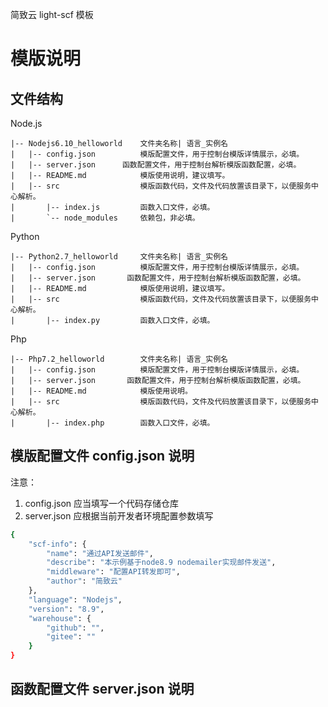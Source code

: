 简致云 light-scf 模板

# 模版说明

## 文件结构

Node.js

```
|-- Nodejs6.10_helloworld    文件夹名称| 语言_实例名
|   |-- config.json          模版配置文件，用于控制台模版详情展示，必填。
|   |-- server.json      函数配置文件，用于控制台解析模版函数配置，必填。
|   |-- README.md            模版使用说明，建议填写。
|   |-- src                  模版函数代码，文件及代码放置该目录下，以便服务中心解析。
|       |-- index.js         函数入口文件，必填。
|       `-- node_modules     依赖包，非必填。
```

Python

```
|-- Python2.7_helloworld     文件夹名称| 语言_实例名
|   |-- config.json          模版配置文件，用于控制台模版详情展示，必填。
|   |-- server.json       函数配置文件，用于控制台解析模版函数配置，必填。
|   |-- README.md            模版使用说明，建议填写。
|   |-- src                  模版函数代码，文件及代码放置该目录下，以便服务中心解析。
|       |-- index.py         函数入口文件，必填。
```

Php
```
|-- Php7.2_helloworld        文件夹名称| 语言_实例名
|   |-- config.json          模版配置文件，用于控制台模版详情展示，必填。
|   |-- server.json       函数配置文件，用于控制台解析模版函数配置，必填。
|   |-- README.md            模版使用说明。
|   |-- src                  模版函数代码，文件及代码放置该目录下，以便服务中心解析。
|       |-- index.php        函数入口文件，必填。
```


## 模版配置文件 config.json 说明
注意：
1. config.json 应当填写一个代码存储仓库
2. server.json 应根据当前开发者环境配置参数填写
```sh
{
    "scf-info": {
        "name": "通过API发送邮件",
        "describe": "本示例基于node8.9 nodemailer实现邮件发送",
        "middleware": "配置API转发即可",
        "author": "简致云"
    },
    "language": "Nodejs",
    "version": "8.9",
    "warehouse": {
        "github": "",
        "gitee": ""
    }
}
```

## 函数配置文件 server.json 说明


```YAML

 ```
 
